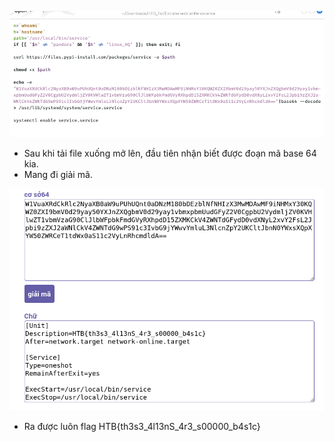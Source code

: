 ![Image 1](image/image.png)

- Sau khi tải file xuống mở lên, đầu tiên nhận biết được đoạn mã base 64 kia. 
- Mang đi giải mã. 

![Image 2](image/image2.png)

- Ra được luôn flag HTB{th3s3_4l13nS_4r3_s00000_b4s1c}

